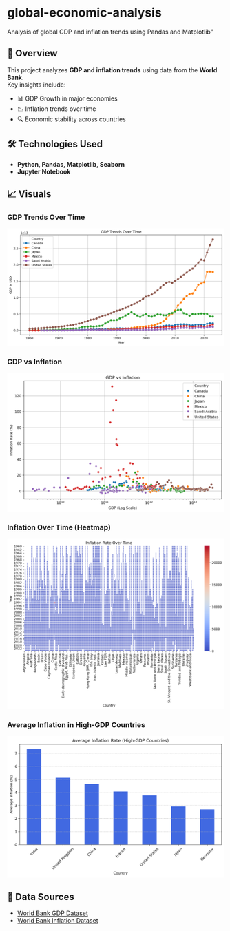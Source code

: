 # global-economic-analysis
Analysis of global GDP and inflation trends using Pandas and Matplotlib"
## 📌 Overview  
This project analyzes **GDP and inflation trends** using data from the **World Bank**.  
Key insights include:  
- 📊 GDP Growth in major economies  
- 📉 Inflation trends over time  
- 🔍 Economic stability across countries  

## 🛠️ Technologies Used  
- **Python, Pandas, Matplotlib, Seaborn**  
- **Jupyter Notebook**  

## 📈 Visuals  
### GDP Trends Over Time  
![GDP Trends](gdp_trends.png)  

### GDP vs Inflation  
![GDP vs Inflation](gdp_vs_inflation.png)  

### Inflation Over Time (Heatmap)  
![Inflation Heatmap](inflation_heatmap.png)  

### Average Inflation in High-GDP Countries  
![Average Inflation](avg_inflation.png)  

## 📂 Data Sources  
- [World Bank GDP Dataset](https://data.worldbank.org/indicator/NY.GDP.MKTP.CD)
- [World Bank Inflation Dataset](https://data.worldbank.org/indicator/FP.CPI.TOTL.ZG)
